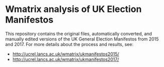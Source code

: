 # Wmatrix analysis of UK Election Manifestos

This repository contains the original files, automatically converted, and manually edited versions of the UK General Election Manifestos from 2015 and 2017. For more details about the process and results, see:

 * http://ucrel.lancs.ac.uk/wmatrix/ukmanifestos2015/
 * http://ucrel.lancs.ac.uk/wmatrix/ukmanifestos2017/
